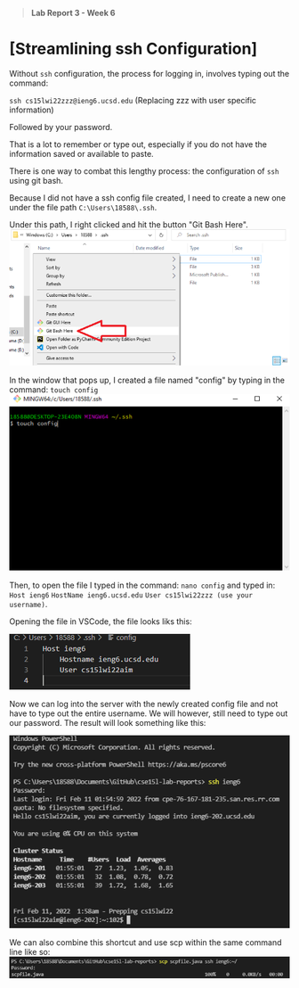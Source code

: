 > **Lab Report 3 - Week 6**

# [Streamlining ssh Configuration]

Without `ssh` configuration, the process for logging in, involves typing out the command:

`ssh cs15lwi22zzz@ieng6.ucsd.edu` 
(Replacing zzz with user specific information)

Followed by your password.

That is a lot to remember or type out, especially if you do not have the information saved or available to paste.

There is one way to combat this lengthy process: the configuration of `ssh` using git bash.

Because I did not have a ssh config file created, I need to create a new one under the file path `C:\Users\18588\.ssh`.

Under this path, I right clicked and hit the button "Git Bash Here".
![Image](gitbash.png)

In the window that pops up, I created a file named "config" by typing in the command:
`touch config`
![Image](touchconfig.png)

Then, to open the file I typed in the command:
`nano config`
and typed in:
`Host ieng6`
    `HostName ieng6.ucsd.edu`
    `User cs15lwi22zzz (use your username)`.

Opening the file in VSCode, the file looks liks this:

![Image](vsconfig.png)

Now we can log into the server with the newly created config file and not have to type out the entire username. We will however, still need to type out our password. The result will look something like this:

![Image](sshieng6.png)

We can also combine this shortcut and use scp within the same command line like so:
![Image](scppic.png)